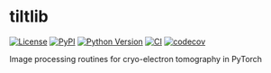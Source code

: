 # tiltlib

[![License](https://img.shields.io/pypi/l/tiltlib.svg?color=green)](https://github.com/alisterburt/tiltlib/raw/main/LICENSE)
[![PyPI](https://img.shields.io/pypi/v/tiltlib.svg?color=green)](https://pypi.org/project/tiltlib)
[![Python Version](https://img.shields.io/pypi/pyversions/tiltlib.svg?color=green)](https://python.org)
[![CI](https://github.com/alisterburt/tiltlib/actions/workflows/ci.yml/badge.svg)](https://github.com/alisterburt/tiltlib/actions/workflows/ci.yml)
[![codecov](https://codecov.io/gh/alisterburt/tiltlib/branch/main/graph/badge.svg)](https://codecov.io/gh/alisterburt/tiltlib)

Image processing routines for cryo-electron tomography in PyTorch

